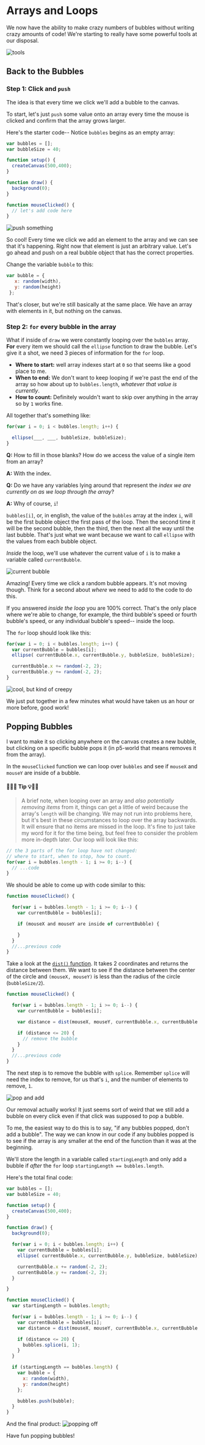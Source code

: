 # Arrays and Loops
We now have the ability to make crazy numbers of bubbles without writing crazy amounts of code! We're starting to really have some powerful tools at our disposal.

![tools](https://s3.amazonaws.com/upperline/curriculum-assets/p5js/tools.gif)

## Back to the Bubbles

### Step 1: Click and `push`
The idea is that every time we click we'll add a bubble to the canvas.

To start, let's just `push` some value onto an array every time the mouse is clicked and confirm that the array grows larger.

Here's the starter code-- Notice `bubbles` begins as an empty array:

```javascript
var bubbles = [];
var bubbleSize = 40;

function setup() {
  createCanvas(500,400);
}

function draw() {
  background(0);
}

function mouseClicked() {
  // let's add code here
}
```

![push something](https://s3.amazonaws.com/upperline/curriculum-assets/p5js/push-something.gif)

So cool! Every time we click we add an element to the array and we can see that it's happening. Right now that element is just an arbitrary value.  Let's go ahead and push on a real bubble object that has the correct properties.

Change the variable `bubble` to this:

```javascript
var bubble = {
   x: random(width),
   y: random(height)
 };
```

That's closer, but we're still basically at the same place. We have an array with elements in it, but nothing on the canvas.

### Step 2: `for` every bubble in the array

What if inside of `draw` we were constantly looping over the `bubbles` array.  **For** every item we should call the `ellipse` function to draw the bubble.  Let's give it a shot, we need 3 pieces of information for the `for` loop.

- **Where to start:** well array indexes start at `0` so that seems like a good place to me.
- **When to end:** We don't want to keep looping if we're past the end of the array so how about up to `bubbles.length`, *whatever that value is currently*.
- **How to count:** Definitely wouldn't want to skip over anything in the array so by `1` works fine.

All together that's something like:

```javascript
for(var i = 0; i < bubbles.length; i++) {

  ellipse(___, ___, bubbleSize, bubbleSize);
}
```

**Q:** How to fill in those blanks?  How do we access the value of a single item from an array?

**A:** With the index.

**Q:** Do we have any variables lying around that represent the *index we are currently on as we loop through the array*?

**A:** Why of course, `i`!

`bubbles[i]`, or, in english, the value of the `bubbles` array at the index `i`, will be the first bubble object the first pass of the loop. Then the second time it will be the second bubble, then the third, then the next all the way until the last bubble.  That's just what we want because we want to call `ellipse` with the values from each bubble object.

*Inside* the loop, we'll use whatever the current value of `i` is to make a variable called `currentBubble`.

![current bubble](https://s3.amazonaws.com/upperline/curriculum-assets/p5js/currentBubble.gif)

Amazing! Every time we click a random bubble appears. It's not moving though.  Think for a second about *where* we need to add to the code to do this.

If you answered *inside the loop* you are 100% correct. That's the only place where we're able to change, for example, the third bubble's speed or fourth bubble's speed, or any individual bubble's speed-- inside the loop.

The `for` loop should look like this:

```javascript
for(var i = 0; i < bubbles.length; i++) {
  var currentBubble = bubbles[i];
  ellipse( currentBubble.x, currentBubble.y, bubbleSize, bubbleSize);

  currentBubble.x += random(-2, 2);
  currentBubble.y += random(-2, 2);
}
```

![cool, but kind of creepy](https://s3.amazonaws.com/upperline/curriculum-assets/p5js/kind-of-creepy.gif)

We just put together in a few minutes what would have taken us an hour or more before, good work!

## Popping Bubbles

I want to make it so clicking anywhere on the canvas creates a new bubble, but clicking on a specific bubble pops it (in p5-world that means removes it from the array).

In the `mouseClicked` function we can loop over `bubbles` and see if `mouseX` and `mouseY` are inside of a bubble.

#### 🔔🔑💡 Tip 💡🔑🔔
> A brief note, when looping over an array and *also potentially removing items* from it, things can get a little of weird because the array's `length` will be changing. We may not run into problems here, but it's best in these circumstances to loop over the array backwards. It will ensure that no items are missed in the loop.  It's fine to just take my word for it for the time being, but feel free to consider the problem more in-depth later. Our loop will look like this:
 ```javascript
 // the 3 parts of the for loop have not changed:
 // where to start, when to stop, how to count.
 for(var i = bubbles.length - 1; i >= 0; i--) {
   // ...code
 }
 ```
We should be able to come up with code similar to this:

```javascript
function mouseClicked() {

  for(var i = bubbles.length - 1; i >= 0; i--) {
    var currentBubble = bubbles[i];

    if (mouseX and mouseY are inside of currentBubble) {

    }
  }
  //...previous code
}
```

Take a look at the [`dist()` function](https://p5js.org/reference/#/p5/dist). It takes 2 coordinates and returns the distance between them.  We want to see if the distance between the center of the circle and `(mouseX, mouseY)` is less than the radius of the circle (`bubbleSize/2`).

```javascript
function mouseClicked() {

  for(var i = bubbles.length - 1; i >= 0; i--) {
    var currentBubble = bubbles[i];

    var distance = dist(mouseX, mouseY, currentBubble.x, currentBubble.y)

    if (distance <= 20) {
      // remove the bubble
    }
  }
  //...previous code
}
```

The next step is to remove the bubble with `splice`. Remember `splice` will need the index to remove, for us that's `i`, and the number of elements to remove, `1`.

![pop and add](https://s3.amazonaws.com/upperline/curriculum-assets/p5js/pop-and-add.gif)

Our removal actually works! It just seems sort of weird that we still add a bubble on every click even if that click was supposed to pop a bubble.

To me, the easiest way to do this is to say, "if any bubbles popped, don't add a bubble".  The way we can know in our code if any bubbles popped is to see if the array is any smaller at the end of the function than it was at the beginning.  

We'll store the length in a variable called `startingLength` and only add a bubble if *after* the `for` loop `startingLength == bubbles.length`.

Here's the total final code:

```javascript
var bubbles = [];
var bubbleSize = 40;

function setup() {
  createCanvas(500,400);
}

function draw() {
  background(0);

  for(var i = 0; i < bubbles.length; i++) {
    var currentBubble = bubbles[i];
    ellipse( currentBubble.x, currentBubble.y, bubbleSize, bubbleSize);

    currentBubble.x += random(-2, 2);
    currentBubble.y += random(-2, 2);
  }

}

function mouseClicked() {
  var startingLength = bubbles.length;

  for(var i = bubbles.length - 1; i >= 0; i--) {
    var currentBubble = bubbles[i];
    var distance = dist(mouseX, mouseY, currentBubble.x, currentBubble.y)

    if (distance <= 20) {
      bubbles.splice(i, 1);
    }
  }

  if (startingLength == bubbles.length) {
    var bubble = {
      x: random(width),
      y: random(height)
    };

    bubbles.push(bubble);
  }
}
```

And the final product:
![popping off](https://s3.amazonaws.com/upperline/curriculum-assets/p5js/popping-off.gif)

Have fun popping bubbles!
